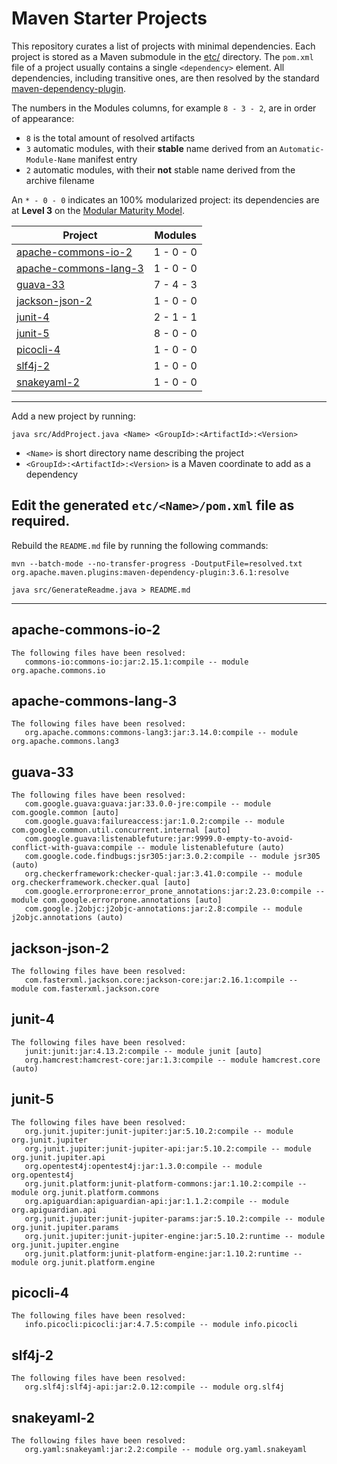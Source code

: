 # Maven Starter Projects

This repository curates a list of projects with minimal dependencies.
Each project is stored as a Maven submodule in the [etc/](etc/) directory.
The `pom.xml` file of a project usually contains a single `<dependency>` element.
All dependencies, including transitive ones, are then resolved by the standard [maven-dependency-plugin](https://maven.apache.org/plugins/maven-dependency-plugin/).

The numbers in the Modules columns, for example `8 - 3 - 2`, are in order of appearance:
- `8` is the total amount of resolved artifacts
- `3` automatic modules, with their **stable** name derived from an `Automatic-Module-Name` manifest entry
- `2` automatic modules, with their **not** stable name derived from the archive filename

An `* - 0 - 0` indicates an 100% modularized project:
its dependencies are at **Level 3** on the [Modular Maturity Model](https://nipafx.dev/java-modules-jpms-maturity-model/).

|Project| Modules |
|-------|---------|
|[apache-commons-io-2](#apache-commons-io-2)|1 - 0 - 0|
|[apache-commons-lang-3](#apache-commons-lang-3)|1 - 0 - 0|
|[guava-33](#guava-33)|7 - 4 - 3|
|[jackson-json-2](#jackson-json-2)|1 - 0 - 0|
|[junit-4](#junit-4)|2 - 1 - 1|
|[junit-5](#junit-5)|8 - 0 - 0|
|[picocli-4](#picocli-4)|1 - 0 - 0|
|[slf4j-2](#slf4j-2)|1 - 0 - 0|
|[snakeyaml-2](#snakeyaml-2)|1 - 0 - 0|
---
Add a new project by running:
```shell
java src/AddProject.java <Name> <GroupId>:<ArtifactId>:<Version>
```
- `<Name>` is short directory name describing the project
- `<GroupId>:<ArtifactId>:<Version>` is a Maven coordinate to add as a dependency

Edit the generated `etc/<Name>/pom.xml` file as required.
---
Rebuild the `README.md` file by running the following commands:
```shell
mvn --batch-mode --no-transfer-progress -DoutputFile=resolved.txt org.apache.maven.plugins:maven-dependency-plugin:3.6.1:resolve
```
```shell
java src/GenerateReadme.java > README.md
```
---


## apache-commons-io-2
```
The following files have been resolved:
   commons-io:commons-io:jar:2.15.1:compile -- module org.apache.commons.io
```

## apache-commons-lang-3
```
The following files have been resolved:
   org.apache.commons:commons-lang3:jar:3.14.0:compile -- module org.apache.commons.lang3
```

## guava-33
```
The following files have been resolved:
   com.google.guava:guava:jar:33.0.0-jre:compile -- module com.google.common [auto]
   com.google.guava:failureaccess:jar:1.0.2:compile -- module com.google.common.util.concurrent.internal [auto]
   com.google.guava:listenablefuture:jar:9999.0-empty-to-avoid-conflict-with-guava:compile -- module listenablefuture (auto)
   com.google.code.findbugs:jsr305:jar:3.0.2:compile -- module jsr305 (auto)
   org.checkerframework:checker-qual:jar:3.41.0:compile -- module org.checkerframework.checker.qual [auto]
   com.google.errorprone:error_prone_annotations:jar:2.23.0:compile -- module com.google.errorprone.annotations [auto]
   com.google.j2objc:j2objc-annotations:jar:2.8:compile -- module j2objc.annotations (auto)
```

## jackson-json-2
```
The following files have been resolved:
   com.fasterxml.jackson.core:jackson-core:jar:2.16.1:compile -- module com.fasterxml.jackson.core
```

## junit-4
```
The following files have been resolved:
   junit:junit:jar:4.13.2:compile -- module junit [auto]
   org.hamcrest:hamcrest-core:jar:1.3:compile -- module hamcrest.core (auto)
```

## junit-5
```
The following files have been resolved:
   org.junit.jupiter:junit-jupiter:jar:5.10.2:compile -- module org.junit.jupiter
   org.junit.jupiter:junit-jupiter-api:jar:5.10.2:compile -- module org.junit.jupiter.api
   org.opentest4j:opentest4j:jar:1.3.0:compile -- module org.opentest4j
   org.junit.platform:junit-platform-commons:jar:1.10.2:compile -- module org.junit.platform.commons
   org.apiguardian:apiguardian-api:jar:1.1.2:compile -- module org.apiguardian.api
   org.junit.jupiter:junit-jupiter-params:jar:5.10.2:compile -- module org.junit.jupiter.params
   org.junit.jupiter:junit-jupiter-engine:jar:5.10.2:runtime -- module org.junit.jupiter.engine
   org.junit.platform:junit-platform-engine:jar:1.10.2:runtime -- module org.junit.platform.engine
```

## picocli-4
```
The following files have been resolved:
   info.picocli:picocli:jar:4.7.5:compile -- module info.picocli
```

## slf4j-2
```
The following files have been resolved:
   org.slf4j:slf4j-api:jar:2.0.12:compile -- module org.slf4j
```

## snakeyaml-2
```
The following files have been resolved:
   org.yaml:snakeyaml:jar:2.2:compile -- module org.yaml.snakeyaml
```
